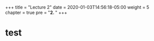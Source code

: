 +++
title = "Lecture 2"
date = 2020-01-03T14:56:18-05:00
weight = 5
chapter = true
pre = "<b>2. </b>"
+++

# test
